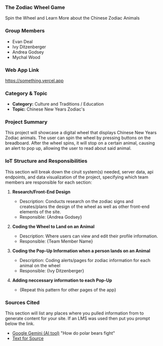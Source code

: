 ### The Zodiac Wheel Game

Spin the Wheel and Learn More about the Chinese Zodiac Animals

### Group Members

- Evan Deal
- Ivy Ditzenberger
- Andrea Godsey
- Mychal Wood

### Web App Link

https://something.vercel.app

### Category & Topic

- **Category:** Culture and Traditions / Education
- **Topic:** Chinese New Years Zodiac's

### Project Summary

This project will showcase a digital wheel that displays Chinese New Years Zodiac animals. The user can spin the wheel by pressing buttons on the breadboard. After the wheel spins, it will stop on a certain animal, causing an alert to pop up, allowing the user to read about said animal.

### IoT Structure and Responsibilities

This section will break down the ciruit system(s) needed, server data, api endpoints, and data visualization of the project, specifying which team members are responsible for each section:

1. **Research/Front-End Design**

   - Description: Conducts research on the zodiac signs and creates/plans the design of the wheel as well as other front-end elements of the site.
   - Responsible: {Andrea Godsey}

2. **Coding the Wheel to Land on an Animal**

   - Description: Where users can view and edit their profile information.
   - Responsible: {Team Member Name}

3. **Coding the Pop-Up Information when a person lands on an Animal**

   - Description: Coding alerts/pages for zodiac information for each animal on the wheel
   - Responsible: {Ivy Ditzenberger}

4. **Adding neccessary information to each Pop-Up**
   - {Repeat this pattern for other pages of the app}

### Sources Cited

This section will list any places where you pulled information from to generate content for your site. If an LMS was used then put you prompt below the link.

- [Google Gemini (AI tool)](https://www.google.com/search?q=how+do+pandas+fight&sca_esv=a07f0383584960a3&rlz=1C5GCEM_enUS1122US1122&sxsrf=ADLYWIJRPyuYe-vUBgqgySAy_w1Cysrx4A%3A1731531506874&ei=8hI1Z7OFNailptQPy5WrkAE&ved=0ahUKEwizxonDmdqJAxWokokEHcvKChIQ4dUDCA8&uact=5&oq=how+do+pandas+fight&gs_lp=Egxnd3Mtd2l6LXNlcnAiE2hvdyBkbyBwYW5kYXMgZmlnaHQyBRAAGIAEMgYQABgWGB4yBhAAGBYYHjIGEAAYFhgeMgYQABgWGB4yBhAAGBYYHjIGEAAYFhgeMgYQABgWGB4yBhAAGBYYHjIGEAAYFhgeSJIuUKEOWMUtcAV4AZABAJgBfKAB8wyqAQQxNS41uAEDyAEA-AEBmAIZoALRDagCFMICChAAGLADGNYEGEfCAgoQIxiABBgnGIoFwgITEC4YgAQYxwEYJxiKBRiOBRivAcICCxAAGIAEGJECGIoFwgIKEC4YgAQYQxiKBcICEBAAGIAEGLEDGEMYgwEYigXCAg4QLhiABBixAxjRAxjHAcICCxAAGIAEGLEDGIMBwgIEECMYJ8ICChAAGIAEGEMYigXCAgsQLhiABBjRAxjHAcICCxAuGIAEGLEDGIMBwgIHECMYJxjqAsICFBAAGIAEGJECGLQCGIoFGOoC2AEBwgIUEAAYgAQY4wQYtAIY6QQY6gLYAQHCAg4QABiABBixAxiDARiKBcICCBAAGIAEGLEDwgIIEAAYFhgKGB7CAgsQABiABBiGAxiKBcICCBAAGIAEGKIEmAMIiAYBkAYHugYGCAEQARgBkgcEMjAuNaAH_7EB&sclient=gws-wiz-serp)
  "How do polar bears fight"
- [Text for Source](linkForSource)
